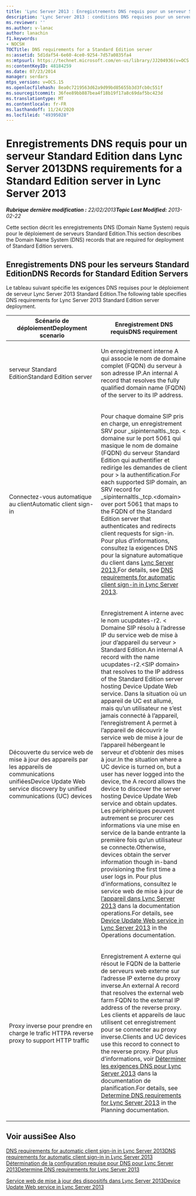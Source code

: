 ```yaml
---
title: 'Lync Server 2013 : Enregistrements DNS requis pour un serveur Standard Edition'
description: 'Lync Server 2013 : conditions DNS requises pour un serveur Standard Edition.'
ms.reviewer: ''
ms.author: v-lanac
author: lanachin
f1.keywords:
- NOCSH
TOCTitle: DNS requirements for a Standard Edition server
ms:assetid: 5d1daf54-6e60-4ce0-9254-7d57a0835fa4
ms:mtpsurl: https://technet.microsoft.com/en-us/library/JJ204936(v=OCS.15)
ms:contentKeyID: 48184259
ms.date: 07/23/2014
manager: serdars
mtps_version: v=OCS.15
ms.openlocfilehash: 8ea0c7219563d62a9d99bd85655b3d3fcb0c551f
ms.sourcegitcommit: 36fee89bb887bea4f18b19f17a8c69daf5bc423d
ms.translationtype: MT
ms.contentlocale: fr-FR
ms.lasthandoff: 11/24/2020
ms.locfileid: "49395028"
---
```

# <a name="dns-requirements-for-a-standard-edition-server-in-lync-server-2013"></a><span data-ttu-id="3b4e2-103">Enregistrements DNS requis pour un serveur Standard Edition dans Lync Server 2013</span><span class="sxs-lookup"><span data-stu-id="3b4e2-103">DNS requirements for a Standard Edition server in Lync Server 2013</span></span>

<div data-xmlns="http://www.w3.org/1999/xhtml">

<div class="topic" data-xmlns="http://www.w3.org/1999/xhtml" data-msxsl="urn:schemas-microsoft-com:xslt" data-cs="https://msdn.microsoft.com/">

<div data-asp="https://msdn2.microsoft.com/asp">



</div>

<div id="mainSection">

<div id="mainBody"><span data-ttu-id="3b4e2-104">

<span> </span></span><span class="sxs-lookup"><span data-stu-id="3b4e2-104">

<span> </span></span></span>

<span data-ttu-id="3b4e2-105">_**Rubrique dernière modification :** 22/02/2013_</span><span class="sxs-lookup"><span data-stu-id="3b4e2-105">_**Topic Last Modified:** 2013-02-22_</span></span>

<span data-ttu-id="3b4e2-106">Cette section décrit les enregistrements DNS (Domain Name System) requis pour le déploiement de serveurs Standard Edition.</span><span class="sxs-lookup"><span data-stu-id="3b4e2-106">This section describes the Domain Name System (DNS) records that are required for deployment of Standard Edition servers.</span></span>

<div>

## <a name="dns-records-for-standard-edition-servers"></a><span data-ttu-id="3b4e2-107">Enregistrements DNS pour les serveurs Standard Edition</span><span class="sxs-lookup"><span data-stu-id="3b4e2-107">DNS Records for Standard Edition Servers</span></span>

<span data-ttu-id="3b4e2-108">Le tableau suivant spécifie les exigences DNS requises pour le déploiement de serveur Lync Server 2013 Standard Edition.</span><span class="sxs-lookup"><span data-stu-id="3b4e2-108">The following table specifies DNS requirements for Lync Server 2013 Standard Edition server deployment.</span></span>


<table>
<colgroup>
<col style="width: 50%" />
<col style="width: 50%" />
</colgroup>
<thead>
<tr class="header">
<th><span data-ttu-id="3b4e2-109">Scénario de déploiement</span><span class="sxs-lookup"><span data-stu-id="3b4e2-109">Deployment scenario</span></span></th>
<th><span data-ttu-id="3b4e2-110">Enregistrement DNS requis</span><span class="sxs-lookup"><span data-stu-id="3b4e2-110">DNS requirement</span></span></th>
</tr>
</thead>
<tbody>
<tr class="odd">
<td><p><span data-ttu-id="3b4e2-111">serveur Standard Edition</span><span class="sxs-lookup"><span data-stu-id="3b4e2-111">Standard Edition server</span></span></p></td>
<td><p><span data-ttu-id="3b4e2-112">Un enregistrement interne A qui associe le nom de domaine complet (FQDN) du serveur à son adresse IP.</span><span class="sxs-lookup"><span data-stu-id="3b4e2-112">An internal A record that resolves the fully qualified domain name (FQDN) of the server to its IP address.</span></span></p></td>
</tr>
<tr class="even">
<td><p><span data-ttu-id="3b4e2-113">Connectez-vous automatique au client</span><span class="sxs-lookup"><span data-stu-id="3b4e2-113">Automatic client sign-in</span></span></p></td>
<td><p><span data-ttu-id="3b4e2-114">Pour chaque domaine SIP pris en charge, un enregistrement SRV pour _sipinternaltls._tcp. &lt; domaine sur le port 5061 qui masique le nom de domaine (FQDN) du serveur Standard Edition qui authentifier et redirige les demandes de client pour &gt; la authentification.</span><span class="sxs-lookup"><span data-stu-id="3b4e2-114">For each supported SIP domain, an SRV record for _sipinternaltls._tcp.&lt;domain&gt; over port 5061 that maps to the FQDN of the Standard Edition server that authenticates and redirects client requests for sign-in.</span></span> <span data-ttu-id="3b4e2-115">Pour plus d’informations, consultez la exigences DNS pour la signature automatique du client dans <a href="lync-server-2013-dns-requirements-for-automatic-client-sign-in.md">Lync Server 2013.</a></span><span class="sxs-lookup"><span data-stu-id="3b4e2-115">For details, see <a href="lync-server-2013-dns-requirements-for-automatic-client-sign-in.md">DNS requirements for automatic client sign-in in Lync Server 2013</a>.</span></span></p></td>
</tr>
<tr class="odd">
<td><p><span data-ttu-id="3b4e2-116">Découverte du service web de mise à jour des appareils par les appareils de communications unifiées</span><span class="sxs-lookup"><span data-stu-id="3b4e2-116">Device Update Web service discovery by unified communications (UC) devices</span></span></p></td>
<td><p><span data-ttu-id="3b4e2-117">Enregistrement A interne avec le nom ucupdates-r2. &lt; Domaine SIP résolu à l’adresse IP du service web de mise à jour d’appareil du serveur &gt; Standard Edition.</span><span class="sxs-lookup"><span data-stu-id="3b4e2-117">An internal A record with the name ucupdates-r2.&lt;SIP domain&gt; that resolves to the IP address of the Standard Edition server hosting Device Update Web service.</span></span> <span data-ttu-id="3b4e2-118">Dans la situation où un appareil de UC est allumé, mais qu’un utilisateur ne s’est jamais connecté à l’appareil, l’enregistrement A permet à l’appareil de découvrir le service web de mise à jour de l’appareil hébergeant le serveur et d’obtenir des mises à jour.</span><span class="sxs-lookup"><span data-stu-id="3b4e2-118">In the situation where a UC device is turned on, but a user has never logged into the device, the A record allows the device to discover the server hosting Device Update Web service and obtain updates.</span></span> <span data-ttu-id="3b4e2-119">Les périphériques peuvent autrement se procurer ces informations via une mise en service de la bande entrante la première fois qu’un utilisateur se connecte.</span><span class="sxs-lookup"><span data-stu-id="3b4e2-119">Otherwise, devices obtain the server information though in-band provisioning the first time a user logs in.</span></span> <span data-ttu-id="3b4e2-120">Pour plus d’informations, consultez le service web de mise à jour de <a href="lync-server-2013-device-update-web-service.md">l’appareil dans Lync Server 2013</a> dans la documentation operations.</span><span class="sxs-lookup"><span data-stu-id="3b4e2-120">For details, see <a href="lync-server-2013-device-update-web-service.md">Device Update Web service in Lync Server 2013</a> in the Operations documentation.</span></span></p></td>
</tr>
<tr class="even">
<td><p><span data-ttu-id="3b4e2-121">Proxy inverse pour prendre en charge le trafic HTTP</span><span class="sxs-lookup"><span data-stu-id="3b4e2-121">A reverse proxy to support HTTP traffic</span></span></p></td>
<td><p><span data-ttu-id="3b4e2-122">Enregistrement A externe qui résout le FQDN de la batterie de serveurs web externe sur l’adresse IP externe du proxy inverse.</span><span class="sxs-lookup"><span data-stu-id="3b4e2-122">An external A record that resolves the external web farm FQDN to the external IP address of the reverse proxy.</span></span> <span data-ttu-id="3b4e2-123">Les clients et appareils de lauc utilisent cet enregistrement pour se connecter au proxy inverse.</span><span class="sxs-lookup"><span data-stu-id="3b4e2-123">Clients and UC devices use this record to connect to the reverse proxy.</span></span> <span data-ttu-id="3b4e2-124">Pour plus d’informations, voir <a href="lync-server-2013-determine-dns-requirements.md">Déterminer les exigences DNS pour Lync Server 2013</a> dans la documentation de planification.</span><span class="sxs-lookup"><span data-stu-id="3b4e2-124">For details, see <a href="lync-server-2013-determine-dns-requirements.md">Determine DNS requirements for Lync Server 2013</a> in the Planning documentation.</span></span></p></td>
</tr>
</tbody>
</table>


</div>

<div>

## <a name="see-also"></a><span data-ttu-id="3b4e2-125">Voir aussi</span><span class="sxs-lookup"><span data-stu-id="3b4e2-125">See Also</span></span>


[<span data-ttu-id="3b4e2-126">DNS requirements for automatic client sign-in in Lync Server 2013</span><span class="sxs-lookup"><span data-stu-id="3b4e2-126">DNS requirements for automatic client sign-in in Lync Server 2013</span></span>](lync-server-2013-dns-requirements-for-automatic-client-sign-in.md)  
[<span data-ttu-id="3b4e2-127">Détermination de la configuration requise pour DNS pour Lync Server 2013</span><span class="sxs-lookup"><span data-stu-id="3b4e2-127">Determine DNS requirements for Lync Server 2013</span></span>](lync-server-2013-determine-dns-requirements.md)  


[<span data-ttu-id="3b4e2-128">Service web de mise à jour des dispositifs dans Lync Server 2013</span><span class="sxs-lookup"><span data-stu-id="3b4e2-128">Device Update Web service in Lync Server 2013</span></span>](lync-server-2013-device-update-web-service.md)  
  

<span data-ttu-id="3b4e2-129"></div>

</div>

<span> </span>

</div>

</div>

</span><span class="sxs-lookup"><span data-stu-id="3b4e2-129"></div>

</div>

<span> </span>

</div>

</div>

</span></span></div>

